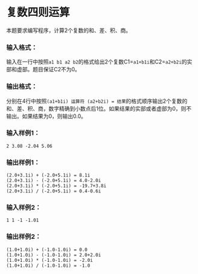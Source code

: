 # 复数四则运算
本题要求编写程序，计算2个复数的和、差、积、商。

### 输入格式：

输入在一行中按照`a1 b1 a2 b2`的格式给出2个复数C1=`a1+b1i`和C2=`a2+b2i`的实部和虚部。题目保证C2不为0。

### 输出格式：

分别在4行中按照`(a1+b1i) 运算符 (a2+b2i) = 结果`的格式顺序输出2个复数的和、差、积、商，数字精确到小数点后1位。如果结果的实部或者虚部为0，则不输出。如果结果为0，则输出0.0。

### 输入样例1：
```in
2 3.08 -2.04 5.06
```

### 输出样例1：
```out
(2.0+3.1i) + (-2.0+5.1i) = 8.1i
(2.0+3.1i) - (-2.0+5.1i) = 4.0-2.0i
(2.0+3.1i) * (-2.0+5.1i) = -19.7+3.8i
(2.0+3.1i) / (-2.0+5.1i) = 0.4-0.6i
```

### 输入样例2：
```
1 1 -1 -1.01
```

### 输出样例2：
```
(1.0+1.0i) + (-1.0-1.0i) = 0.0
(1.0+1.0i) - (-1.0-1.0i) = 2.0+2.0i
(1.0+1.0i) * (-1.0-1.0i) = -2.0i
(1.0+1.0i) / (-1.0-1.0i) = -1.0
```
